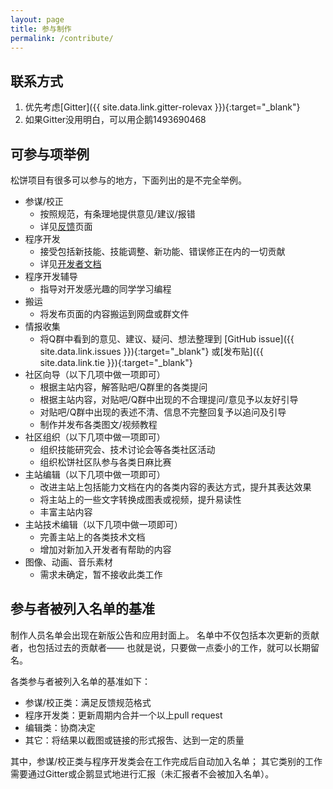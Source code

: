 ```yaml
---
layout: page
title: 参与制作
permalink: /contribute/
---
```


## 联系方式

1. 优先考虑[Gitter]({{ site.data.link.gitter-rolevax }}){:target="_blank"}
2. 如果Gitter没用明白，可以用企鹅1493690468

## 可参与项举例

松饼项目有很多可以参与的地方，下面列出的是不完全举例。

- 参谋/校正
    - 按照规范，有条理地提供意见/建议/报错
    - 详见[反馈](/feedback/)页面
- 程序开发
    - 接受包括新技能、技能调整、新功能、错误修正在内的一切贡献
    - 详见[开发者文档](/docs/)
- 程序开发辅导
    - 指导对开发感光趣的同学学习编程
- 搬运
    - 将发布页面的内容搬运到网盘或群文件
- 情报收集
    - 将Q群中看到的意见、建议、疑问、想法整理到
      [GitHub issue]({{ site.data.link.issues }}){:target="_blank"}
      或[发布贴]({{ site.data.link.tie }}){:target="_blank"}
- 社区向导（以下几项中做一项即可）
    - 根据主站内容，解答贴吧/Q群里的各类提问
    - 根据主站内容，对贴吧/Q群中出现的不合理提问/意见予以友好引导
    - 对贴吧/Q群中出现的表述不清、信息不完整回复予以追问及引导
    - 制作并发布各类图文/视频教程
- 社区组织（以下几项中做一项即可）
    - 组织技能研究会、技术讨论会等各类社区活动
    - 组织松饼社区队参与各类日麻比赛
- 主站编辑（以下几项中做一项即可）
    - 改进主站上包括能力文档在内的各类内容的表达方式，提升其表达效果
    - 将主站上的一些文字转换成图表或视频，提升易读性
    - 丰富主站内容
- 主站技术编辑（以下几项中做一项即可）
    - 完善主站上的各类技术文档
    - 增加对新加入开发者有帮助的内容
- 图像、动画、音乐素材
    - 需求未确定，暂不接收此类工作

## 参与者被列入名单的基准

制作人员名单会出现在新版公告和应用封面上。
名单中不仅包括本次更新的贡献者，也包括过去的贡献者——
也就是说，只要做一点委小的工作，就可以长期留名。

各类参与者被列入名单的基准如下：
- 参谋/校正类：满足反馈规范格式
- 程序开发类：更新周期内合并一个以上pull request
- 编辑类：协商决定
- 其它：将结果以截图或链接的形式报吿、达到一定的质量

其中，参谋/校正类与程序开发类会在工作完成后自动加入名单；
其它类别的工作需要通过Gitter或企鹅显式地进行汇报（未汇报者不会被加入名单）。

